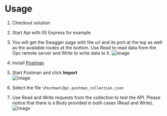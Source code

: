 # Usage

1. Checkout solution
2. Start Api with IIS Express for example
3. You will get the Swagger page with the url and its port at the top as well as the available routes at the bottom. Use Read to read data from the Opc remote server and Write to write data to it.
![image](https://github.com/oscarfonseca/opc-blockly-Bridge/assets/4384944/5d4ddb47-95b8-40db-a0d9-830081edcf86)

4. Install [Postman](https://www.postman.com/downloads/)
5. Start Postman and click **Import**  
   ![image](https://github.com/oscarfonseca/opc-blockly-Bridge/assets/4384944/90b637cc-e3d5-4be1-807f-533188f57e40)  
6. Select the file ```\Postman\Opc.postman_collection.json```
7. Use Read and Write requests from the collection to test the API.
   Please notice that there is a Body provided in both cases (Read and Write).
   ![image](https://github.com/oscarfonseca/opc-blockly-Bridge/assets/4384944/49ed37b5-0a1e-4bd3-89e9-5a8fd06ab7fb)



   

